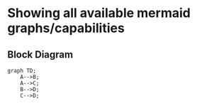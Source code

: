 # Showing all available mermaid graphs/capabilities

## Block Diagram

```mermaid
graph TD;
    A-->B;
    A-->C;
    B-->D;
    C-->D;
```
